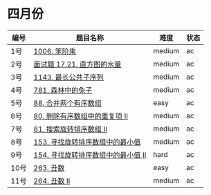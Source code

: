 # 四月份

**编号**|**题目名称**|**难度**|**状态**
--------|------------|--------|--------
1号|[1006. 笨阶乘](./第1题%201006.%20笨阶乘)|medium|ac
2号|[面试题 17.21. 直方图的水量](./第2题%20面试题%2017.21.%20直方图的水量)|medium|ac
3号|[1143. 最长公共子序列](./第3题%201143.%20最长公共子序列)|medium|ac
4号|[781. 森林中的兔子](./第4题%20781.%20森林中的兔子)|medium|ac
5号|[88. 合并两个有序数组](./第5题%2088.%20合并两个有序数组)|easy|ac
6号|[80. 删除有序数组中的重复项 II](./第6题%2080.%20删除有序数组中的重复项%20II)|medium|ac
7号|[81. 搜索旋转排序数组 II](./第7题%2081.%20搜索旋转排序数组%20II)|medium|ac
8号|[153. 寻找旋转排序数组中的最小值](./第8题%20153.%20寻找旋转排序数组中的最小值)|medium|ac
9号|[154. 寻找旋转排序数组中的最小值 II](./第9题%20154.%20寻找旋转排序数组中的最小值%20II)|hard|ac
10号|[263. 丑数](./第10题%20263.%20丑数)|easy|ac
11号|[264. 丑数 II](./第11题%20264.%20丑数%20II)|medium|ac
